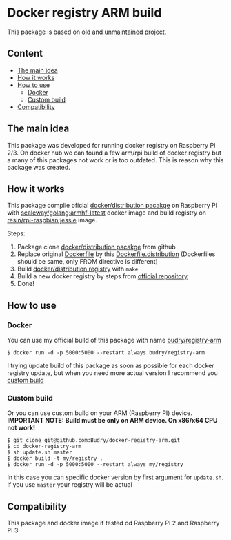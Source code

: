 # Docker registry ARM build

This package is based on [old and unmaintained project](https://github.com/vdavy/distribution-library-image).

## Content

* [The main idea](#the-main-idea)
* [How it works](#how-it-works)
* [How to use](#how-to-use)
    * [Docker](#docker)
    * [Custom build](#custom-build)
* [Compatibility](#compatibility)

## The main idea

This package was developed for running docker registry on Raspberry PI 2/3. On docker hub we can found a few arm/rpi 
build of docker registry but a many of this packages not work or is too outdated. This is reason why this package was
created.

## How it works

This package complie oficial [docker/distribution pacakge](https://github.com/docker/distribution) on Raspberry PI with 
[scaleway/golang:armhf-latest](https://hub.docker.com/r/scaleway/golang/) docker image and build registry on 
[resin/rpi-raspbian:jessie](https://hub.docker.com/r/resin/rpi-raspbian/) image.

Steps: 

1. Package clone [docker/distribution pacakge](https://github.com/docker/distribution) from github
2. Replace original [Dockerfile](https://github.com/docker/distribution/blob/master/Dockerfile) by this 
[Dockerfile.distribution](https://github.com/Budry/docker-registry-arm/blob/master/Dockerfile.distribution) (Dockerfiles 
should be same, only FROM directive is different)
3. Build [docker/distribution registry](https://github.com/docker/distribution/tree/master/registry) with `make`
4. Build a new docker registry by steps from [official repository](https://github.com/docker/distribution-library-image)
5. Done!

## How to use 

### Docker 

You can use my official build of this package with name [budry/registry-arm](https://hub.docker.com/r/budry/registry-arm/)

```shell
$ docker run -d -p 5000:5000 --restart always budry/registry-arm
```

I trying update build of this package as soon as possible for each docker registry update, but when you need more actual
 version I recommend you [custom build](#custom-build)  

### Custom build

Or you can use custom build on your ARM (Raspberry PI) device. **IMPORTANT NOTE: Build must be only on ARM device. On
x86/x64 CPU not work!**

```shell
$ git clone git@github.com:Budry/docker-registry-arm.git
$ cd docker-registry-arm
$ sh update.sh master
$ docker build -t my/registry .
$ docker run -d -p 5000:5000 --restart always my/registry
```

In this case you can specific docker version by first argument for `update.sh`. If you use `master` your registry will
be actual

## Compatibility

This package and docker image if tested od Raspberry PI 2 and Raspberry PI 3  